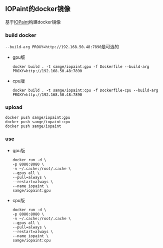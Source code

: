 ## IOPaint的docker镜像

基于[IOPaint](https://github.com/Sanster/IOPaint)构建docker镜像


### build docker
`--build-arg PROXY=http://192.168.50.48:7890`是可选的

- gpu版
    ```shell
    docker build . -t samge/iopaint:gpu -f Dockerfile --build-arg PROXY=http://192.168.50.48:7890
    ```

- cpu版
    ```shell
    docker build . -t samge/iopaint:cpu -f Dockerfile-cpu --build-arg PROXY=http://192.168.50.48:7890
    ```

### upload
```shell
docker push samge/iopaint:gpu
docker push samge/iopaint:cpu
docker push samge/iopaint
```

### use

- gpu版
    ```shell
    docker run -d \
    -p 8080:8080 \
    -v ~/.cache:/root/.cache \
    --gpus all \
    --pull=always \
    --restart=always \
    --name iopaint \
    samge/iopaint:gpu
    ```

- cpu版
    ```shell
    docker run -d \
    -p 8080:8080 \
    -v ~/.cache:/root/.cache \
    --gpus all \
    --pull=always \
    --restart=always \
    --name iopaint \
    samge/iopaint:cpu
    ```